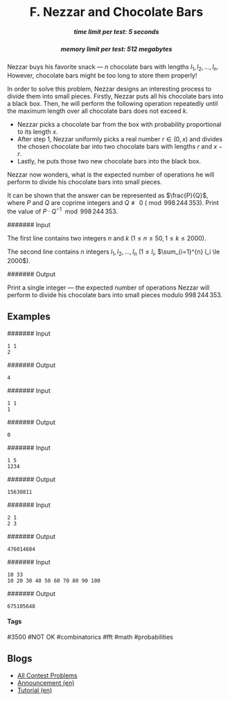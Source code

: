 <h1 style='text-align: center;'> F. Nezzar and Chocolate Bars</h1>

<h5 style='text-align: center;'>time limit per test: 5 seconds</h5>
<h5 style='text-align: center;'>memory limit per test: 512 megabytes</h5>

Nezzar buys his favorite snack — $n$ chocolate bars with lengths $l_1,l_2,\ldots,l_n$. However, chocolate bars might be too long to store them properly! 

In order to solve this problem, Nezzar designs an interesting process to divide them into small pieces. Firstly, Nezzar puts all his chocolate bars into a black box. Then, he will perform the following operation repeatedly until the maximum length over all chocolate bars does not exceed $k$.

* Nezzar picks a chocolate bar from the box with probability proportional to its length $x$.
* After step $1$, Nezzar uniformly picks a real number $r \in (0,x)$ and divides the chosen chocolate bar into two chocolate bars with lengths $r$ and $x-r$.
* Lastly, he puts those two new chocolate bars into the black box.

Nezzar now wonders, what is the expected number of operations he will perform to divide his chocolate bars into small pieces.

It can be shown that the answer can be represented as $\frac{P}{Q}$, where $P$ and $Q$ are coprime integers and $Q \not \equiv 0$ ($\bmod 998\,244\,353$). Print the value of $P\cdot Q^{-1} \mod 998\,244\,353$.

####### Input

The first line contains two integers $n$ and $k$ ($1 \le n \le 50, 1 \le k \le 2000$).

The second line contains $n$ integers $l_1, l_2, \ldots, l_n$ ($1 \le l_i$, $\sum_{i=1}^{n} l_i \le 2000$).

####### Output

Print a single integer — the expected number of operations Nezzar will perform to divide his chocolate bars into small pieces modulo $998\,244\,353$.

## Examples

####### Input


```text
1 1
2
```
####### Output


```text
4
```
####### Input


```text
1 1
1
```
####### Output


```text
0
```
####### Input


```text
1 5
1234
```
####### Output


```text
15630811
```
####### Input


```text
2 1
2 3
```
####### Output


```text
476014684
```
####### Input


```text
10 33
10 20 30 40 50 60 70 80 90 100
```
####### Output


```text
675105648
```


#### Tags 

#3500 #NOT OK #combinatorics #fft #math #probabilities 

## Blogs
- [All Contest Problems](../Codeforces_Round_698_(Div._1).md)
- [Announcement (en)](../blogs/Announcement_(en).md)
- [Tutorial (en)](../blogs/Tutorial_(en).md)
